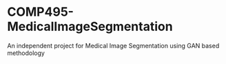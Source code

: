 # COMP495-MedicalImageSegmentation
An independent project for Medical Image Segmentation using GAN based methodology
